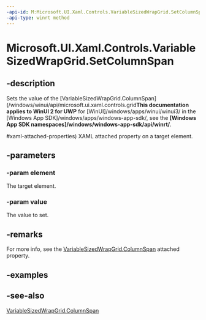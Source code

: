 ```yaml
---
-api-id: M:Microsoft.UI.Xaml.Controls.VariableSizedWrapGrid.SetColumnSpan(Microsoft.UI.Xaml.UIElement,System.Int32)
-api-type: winrt method
---
```


<!-- Method syntax
public void SetColumnSpan(Windows.UI.Xaml.UIElement element, System.Int32 value)
-->

# Microsoft.UI.Xaml.Controls.VariableSizedWrapGrid.SetColumnSpan

## -description
Sets the value of the [VariableSizedWrapGrid.ColumnSpan](/windows/winui/api/microsoft.ui.xaml.controls.grid**This documentation applies to WinUI 2 for UWP** for [WinUI]/windows/apps/winui/winui3/ in the [Windows App SDK]/windows/apps/windows-app-sdk/, see the **[Windows App SDK namespaces]/windows/windows-app-sdk/api/winrt/**.

#xaml-attached-properties) XAML attached property on a target element.

## -parameters
### -param element
The target element.

### -param value
The value to set.

## -remarks
For more info, see the [VariableSizedWrapGrid.ColumnSpan](/windows/winui/api/microsoft.ui.xaml.controls.grid#xaml-attached-properties) attached property.

## -examples

## -see-also
[VariableSizedWrapGrid.ColumnSpan](/windows/winui/api/microsoft.ui.xaml.controls.grid#xaml-attached-properties)
